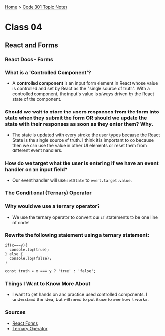 [Home](../README.md) > [Code 301 Topic Notes](../301topicNotes.md)

# Class 04

## React and Forms

### React Docs - Forms

### What is a 'Controlled Component'?

- A **controlled component** is an input form element in React whose value is controlled and set by React as the "single source of truth". With a controlled component, the input's value is *always* driven by the React state of the component.

### Should we wait to store the users responses from the form into state when they submit the form OR should we update the state with their responses as soon as they enter them? Why.

- The state is updated with every stroke the user types because the React State is the single source of truth. I think it is important to do because then we can use the value in other UI elements or reset them from different event handlers.

### How do we target what the user is entering if we have an event handler on an input field?

- Our event handler will use `setState` to `event.target.value`.

### The Conditional (Ternary) Operator

### Why would we use a ternary operator?

- We use the ternary operator to convert our `if` statements to be one line of code!

### Rewrite the following statement using a ternary statement:

```
if(x===y){
  console.log(true);
} else {
  console.log(false);
}
```

`const truth = x === y ? 'true' : 'false';`

### Things I Want to Know More About

- I want to get hands on and practice used controlled components. I understand the idea, but will need to put it use to see how it works.

### Sources

- [React Forms](https://reactjs.org/docs/forms.html)
- [Ternary Operator](https://codeburst.io/javascript-the-conditional-ternary-operator-explained-cac7218beeff)
